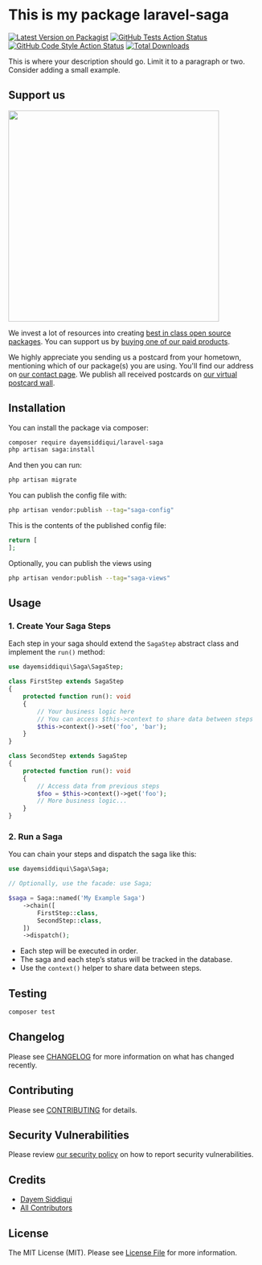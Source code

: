 # This is my package laravel-saga

[![Latest Version on Packagist](https://img.shields.io/packagist/v/dayemsiddiqui/laravel-saga.svg?style=flat-square)](https://packagist.org/packages/dayemsiddiqui/laravel-saga)
[![GitHub Tests Action Status](https://img.shields.io/github/actions/workflow/status/dayemsiddiqui/laravel-saga/run-tests.yml?branch=main&label=tests&style=flat-square)](https://github.com/dayemsiddiqui/laravel-saga/actions?query=workflow%3Arun-tests+branch%3Amain)
[![GitHub Code Style Action Status](https://img.shields.io/github/actions/workflow/status/dayemsiddiqui/laravel-saga/fix-php-code-style-issues.yml?branch=main&label=code%20style&style=flat-square)](https://github.com/dayemsiddiqui/laravel-saga/actions?query=workflow%3A"Fix+PHP+code+style+issues"+branch%3Amain)
[![Total Downloads](https://img.shields.io/packagist/dt/dayemsiddiqui/laravel-saga.svg?style=flat-square)](https://packagist.org/packages/dayemsiddiqui/laravel-saga)

This is where your description should go. Limit it to a paragraph or two. Consider adding a small example.

## Support us

[<img src="https://github-ads.s3.eu-central-1.amazonaws.com/laravel-saga.jpg?t=1" width="419px" />](https://spatie.be/github-ad-click/laravel-saga)

We invest a lot of resources into creating [best in class open source packages](https://spatie.be/open-source). You can support us by [buying one of our paid products](https://spatie.be/open-source/support-us).

We highly appreciate you sending us a postcard from your hometown, mentioning which of our package(s) you are using. You'll find our address on [our contact page](https://spatie.be/about-us). We publish all received postcards on [our virtual postcard wall](https://spatie.be/open-source/postcards).

## Installation

You can install the package via composer:

```bash
composer require dayemsiddiqui/laravel-saga
php artisan saga:install
```

And then you can run:

```bash
php artisan migrate
```

You can publish the config file with:

```bash
php artisan vendor:publish --tag="saga-config"
```

This is the contents of the published config file:

```php
return [
];
```

Optionally, you can publish the views using

```bash
php artisan vendor:publish --tag="saga-views"
```

## Usage

### 1. Create Your Saga Steps

Each step in your saga should extend the `SagaStep` abstract class and implement the `run()` method:

```php
use dayemsiddiqui\Saga\SagaStep;

class FirstStep extends SagaStep
{
    protected function run(): void
    {
        // Your business logic here
        // You can access $this->context to share data between steps
        $this->context()->set('foo', 'bar');
    }
}

class SecondStep extends SagaStep
{
    protected function run(): void
    {
        // Access data from previous steps
        $foo = $this->context()->get('foo');
        // More business logic...
    }
}
```

### 2. Run a Saga

You can chain your steps and dispatch the saga like this:

```php
use dayemsiddiqui\Saga\Saga;

// Optionally, use the facade: use Saga;

$saga = Saga::named('My Example Saga')
    ->chain([
        FirstStep::class,
        SecondStep::class,
    ])
    ->dispatch();
```

-   Each step will be executed in order.
-   The saga and each step’s status will be tracked in the database.
-   Use the `context()` helper to share data between steps.

## Testing

```bash
composer test
```

## Changelog

Please see [CHANGELOG](CHANGELOG.md) for more information on what has changed recently.

## Contributing

Please see [CONTRIBUTING](CONTRIBUTING.md) for details.

## Security Vulnerabilities

Please review [our security policy](../../security/policy) on how to report security vulnerabilities.

## Credits

-   [Dayem Siddiqui](https://github.com/dayemsiddiqui)
-   [All Contributors](../../contributors)

## License

The MIT License (MIT). Please see [License File](LICENSE.md) for more information.
